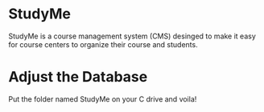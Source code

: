 # StudyMe
StudyMe is a course management system (CMS) desinged to make it easy for course centers to organize their course and students.

# Adjust the Database
  Put the folder named StudyMe on your C drive and voila!
